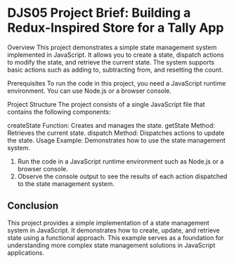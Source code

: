 # DJS05 Project Brief: Building a Redux-Inspired Store for a Tally App
Overview
This project demonstrates a simple state management system implemented in JavaScript. It allows you to create a state, dispatch actions to modify the state, and retrieve the current state. The system supports basic actions such as adding to, subtracting from, and resetting the count.

Prerequisites
To run the code in this project, you need a JavaScript runtime environment. You can use Node.js or a browser console.

Project Structure
The project consists of a single JavaScript file that contains the following components:

createState Function: Creates and manages the state.
getState Method: Retrieves the current state.
dispatch Method: Dispatches actions to update the state.
Usage Example: Demonstrates how to use the state management system.

1. Run the code in a JavaScript runtime environment such as Node.js or a browser console.
2. Observe the console output to see the results of each action dispatched to the state management system.


## Conclusion

This project provides a simple implementation of a state management system in JavaScript. It demonstrates how to create, update, and retrieve state using a functional approach. This example serves as a foundation for understanding more complex state management solutions in JavaScript applications.